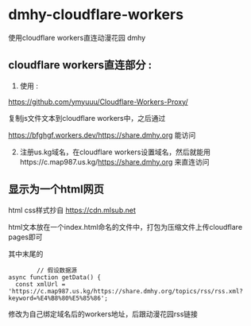 # dmhy-cloudflare-workers
使用cloudflare workers直连动漫花园 dmhy

## cloudflare workers直连部分 :
1. 使用 :

https://github.com/ymyuuu/Cloudflare-Workers-Proxy/

复制js文件文本到cloudflare workers中，之后通过

https://bfghgf.workers.dev/https://share.dmhy.org 能访问

2. 注册us.kg域名，在cloudflare workers设置域名，然后就能用https://c.map987.us.kg/https://share.dmhy.org  来直连访问

## 显示为一个html网页 
html css样式抄自 https://cdn.mlsub.net

html文本放在一个index.html命名的文件中，打包为压缩文件上传cloudflare pages即可

其中末尾的

```<script> 
        // 假设数据源 
async function getData() { 
  const xmlUrl = 'https://c.map987.us.kg/https://share.dmhy.org/topics/rss/rss.xml?keyword=%E4%B8%80%E5%85%86';

```
修改为自己绑定域名后的workers地址，后跟动漫花园rss链接
